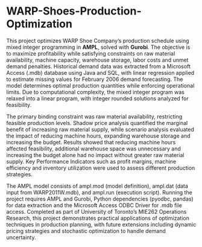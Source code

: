 # WARP-Shoes-Production-Optimization

This project optimizes WARP Shoe Company’s production schedule using mixed integer programming in **AMPL**, solved with **Gurobi**. The objective is to maximize profitability while satisfying constraints on raw material availability, machine capacity, warehouse storage, labor costs and unmet demand penalties. Historical demand data was extracted from a Microsoft Access (.mdb) database using Java and SQL, with linear regression applied to estimate missing values for February 2006 demand forecasting. The model determines optimal production quantities while enforcing operational limits. Due to computational complexity, the mixed integer program was relaxed into a linear program, with integer rounded solutions analyzed for feasibility.

The primary binding constraint was raw material availability, restricting feasible production levels. Shadow price analysis quantified the marginal benefit of increasing raw material supply, while scenario analysis evaluated the impact of reducing machine hours, expanding warehouse storage and increasing the budget. Results showed that reducing machine hours affected feasibility, additional warehouse space was unnecessary and increasing the budget alone had no impact without greater raw material supply. Key Performance Indicators such as profit margins, machine efficiency and inventory utilization were used to assess different production strategies.

The AMPL model consists of ampl.mod (model definition), ampl.dat (data input from WARP2011W.mdb), and ampl.run (execution script). Running the project requires AMPL and Gurobi, Python dependencies (pyodbc, pandas) for data extraction and the Microsoft Access ODBC Driver for .mdb file access. Completed as part of University of Toronto’s MIE262 Operations Research, this project demonstrates practical applications of optimization techniques in production planning, with future extensions including dynamic pricing strategies and stochastic optimization to handle demand uncertainty.
